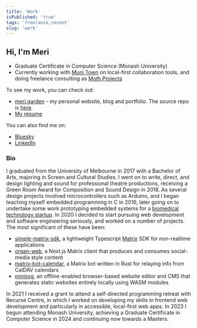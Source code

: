 ```yaml
---
title: 'Work'
isPublished: 'true'
tags: 'freelance,recent'
slug: 'work'
---
```


## Hi, I'm Meri

- Graduate Certificate in Computer Science (Monash University)
- Currently working with [Muni Town](https://blog.muni.town/muni-town/) on local-first collaboration tools, and doing freelance consulting as [Moth Projects](https://moth-projects.com)

To see my work, you can check out:
- [meri.garden](https://meri.garden) - my personal website, blog and portfolio. The source repo is [here](https://github.com/meri-leeworthy/meri.garden).
- [My resume](https://meri.garden/Meri_Leeworthy_Resume.pdf)

You can also find me on:
- [Bluesky](https://bsky.app/profile/meri.bsky.social)
- [LinkedIn](https://www.linkedin.com/in/meri-leeworthy-4a6b7a133/)

### Bio

I graduated from the University of Melbourne in 2017 with a Bachelor of Arts, majoring in Screen and Cultural Studies. I went on to write, direct, and design lighting and sound for professional theatre productions, receiving a Green Room Award for Composition and Sound Design in 2018. As several design projects involved microcontrollers such as Arduino, and I began teaching myself embedded programming in C in 2016, later going on to undertake some work prototyping embedded systems for a [biomedical technology startup](https://www.linkedin.com/company/antidote-biomedical/about/). In 2020 I decided to start pursuing web development and software engineering seriously, and worked on a number of projects. The most significant of these have been: 

- [simple-matrix-sdk](https://github.com/meri-leeworthy/simple-matrix-sdk), a lightweight Typescript [Matrix](https://matrix.org/) SDK for non-realtime applications
- [organ-web](https://github.com/meri-leeworthy/organ-web), a Next.js Matrix client that produces and consumes social-media style content
- [matrix-bot-calendar](https://github.com/meri-leeworthy/matrix-bot-calendar), a Matrix bot written in Rust for relaying info from CalDAV calendars
- [minissg](https://github.com/meri-leeworthy/minissg), an offline-enabled browser-based website editor and CMS that generates static websites entirely locally using WASM modules

In 2021 I received a grant to attend a self-directed programming retreat with Recurse Centre, in which I worked on developing my skills in frontend web development and particularly in accessible, local-first web apps. In 2023 I begun attending Monash University, achieving a Graduate Certificate in Computer Science in 2024 and continuing now towards a Masters.



